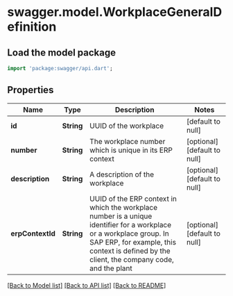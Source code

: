 # swagger.model.WorkplaceGeneralDefinition

## Load the model package
```dart
import 'package:swagger/api.dart';
```

## Properties
Name | Type | Description | Notes
------------ | ------------- | ------------- | -------------
**id** | **String** | UUID of the workplace | [default to null]
**number** | **String** | The workplace number which is unique in its ERP context | [optional] [default to null]
**description** | **String** | A description of the workplace | [optional] [default to null]
**erpContextId** | **String** | UUID of the ERP context in which the workplace number is a unique identifier for a workplace or a workplace group. In SAP ERP, for example, this context is defined by the client, the company code, and the plant | [optional] [default to null]

[[Back to Model list]](../README.md#documentation-for-models) [[Back to API list]](../README.md#documentation-for-api-endpoints) [[Back to README]](../README.md)

